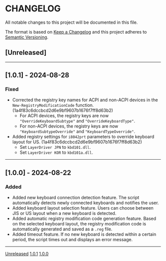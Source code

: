 # CHANGELOG

All notable changes to this project will be documented in this file.

The format is based on [Keep a Changelog](https://keepachangelog.com/en/1.0.0/) and this project adheres to [Semantic Versioning](https://semver.org/spec/v2.0.0.html).

## [Unreleased]

---

## [1.0.1] - 2024-08-28

### Fixed

- Corrected the registry key names for ACPI and non-ACPI devices in the `New-RegistryModificationCode` function. (1a4f83c6dccbcd2d6e9bf9607b1676f7ff8d63b2)
  - For ACPI devices, the registry keys are now `"OverrideKeyboardSubtype"` and `"OverrideKeyboardType"`.
  - For non-ACPI devices, the registry keys are now `"KeyboardSubtypeOverride"` and `"KeyboardTypeOverride"`.
- Added registry settings for `i8042prt` parameters to override keyboard layout for US. (1a4f83c6dccbcd2d6e9bf9607b1676f7ff8d63b2)
  - Set `LayerDriver JPN` to `kbd101.dll`.
  - Set `LayerDriver KOR` to `kbd101a.dll`.

---

## [1.0.0] - 2024-08-22

### Added

- Added new keyboard connection detection feature. The script automatically detects newly connected keyboards and notifies the user.
- Added keyboard layout selection feature. Users can choose between JIS or US layout when a new keyboard is detected.
- Added automatic registry modification code generation feature. Based on the selected keyboard layout, the registry modification code is automatically generated and saved as a `.reg` file.
- Added timeout feature. If no new keyboard is detected within a certain period, the script times out and displays an error message.

---

[Unreleased](https://github.com/nobShinjo/KeyboardLayoutChanger/compare/v1.0.0...HEAD)
[1.0.1](https://github.com/nobShinjo/KeyboardLayoutChanger/releases/tag/v1.0.1)
[1.0.0](https://github.com/nobShinjo/KeyboardLayoutChanger/releases/tag/v1.0.0)
